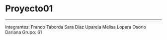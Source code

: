 # Proyecto01
***

Integrantes: Franco Taborda Sara
             Díaz Uparela Melisa
             Lopera Osorio Dariana
Grupo: 61            
